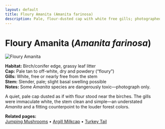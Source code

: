 ```yaml
---
layout: default
title: Floury Amanita (Amanita farinosa)
description: Pale, flour-dusted cap with white free gills; photographed near birch edge.
---
```


# Floury Amanita (*Amanita farinosa*)

![Floury Amanita](/gallery/fungi/mushrooms/assets/floury-amanita.jpg)

**Habitat:** Birch/conifer edge, grassy leaf litter  
**Cap:** Pale tan to off-white, dry and powdery (“floury”)  
**Gills:** White, free or nearly free from the stem  
**Stem:** Slender, pale; slight basal swelling possible  
**Notes:** Some *Amanita* species are dangerously toxic—photograph only.

A quiet, pale cap dusted as if with flour stood near the birches. The gills were immaculate white, the stem clean and simple—an understated *Amanita* and a fitting counterpoint to the louder forest colors.

**Related pages:**  
[Jumping Mushrooms](/gallery/fungi/mushrooms/jumping-mushrooms/) •
[Argill Milkcap](/gallery/fungi/mushrooms/argill-milkcap/) •
[Turkey Tail](/gallery/fungi/mushrooms/turkey-tail/)
